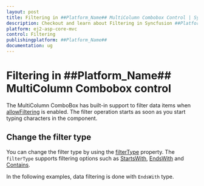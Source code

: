 ```yaml
---
layout: post
title: Filtering in ##Platform_Name## MultiColumn Combobox Control | Syncfusion
description: Checkout and learn about Filtering in Syncfusion ##Platform_Name## MultiColumn Combobox control of Syncfusion Essential JS 2 and more.
platform: ej2-asp-core-mvc
control: Filtering
publishingplatform: ##Platform_Name##
documentation: ug
---
```


# Filtering in ##Platform_Name## MultiColumn Combobox control

The MultiColumn ComboBox has built-in support to filter data items when [allowFiltering](https://help.syncfusion.com/cr/aspnetcore-js2/Syncfusion.EJ2.MultiColumnComboBox.MultiColumnComboBox.html#Syncfusion_EJ2_MultiColumnComboBox_MultiColumnComboBox_AllowFiltering) is enabled. The filter operation starts as soon as you start typing characters in the component.

## Change the filter type

You can change the filter type by using the [filterType](https://help.syncfusion.com/cr/aspnetcore-js2/Syncfusion.EJ2.MultiColumnComboBox.MultiColumnComboBox.html#Syncfusion_EJ2_MultiColumnComboBox_MultiColumnComboBox_FilterType) property. The `filterType` supports filtering options such as [StartsWith](https://help.syncfusion.com/cr/aspnetcore-js2/Syncfusion.EJ2.MultiColumnComboBox.FilterType.html#Syncfusion_EJ2_MultiColumnComboBox_FilterType_StartsWith), [EndsWith](https://help.syncfusion.com/cr/aspnetcore-js2/Syncfusion.EJ2.MultiColumnComboBox.FilterType.html#Syncfusion_EJ2_MultiColumnComboBox_FilterType_EndsWith) and [Contains](https://help.syncfusion.com/cr/aspnetcore-js2/Syncfusion.EJ2.MultiColumnComboBox.FilterType.html#Syncfusion_EJ2_MultiColumnComboBox_FilterType_Contains).

In the following examples, data filtering is done with `EndsWith` type.